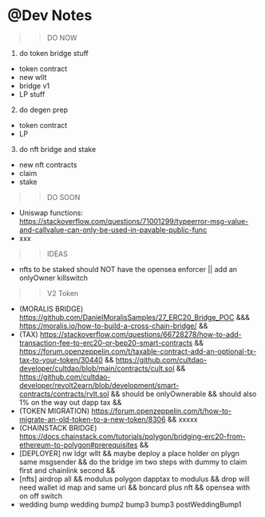 # @Dev Notes

>> DO NOW
1. do token bridge stuff
- token contract
- new wllt
- bridge v1
- LP stuff
2. do degen prep
- token contract
- LP
3. do nft bridge and stake
- new nft contracts
- claim
- stake



>> DO SOON

- Uniswap functions: https://stackoverflow.com/questions/71001299/typeerror-msg-value-and-callvalue-can-only-be-used-in-payable-public-func
- xxx

>> IDEAS
- nfts to be staked should NOT have the opensea enforcer || add an onlyOwner killswitch 

>> V2 Token
- (MORALIS BRIDGE) https://github.com/DanielMoralisSamples/27_ERC20_Bridge_POC &&& https://moralis.io/how-to-build-a-cross-chain-bridge/ && 
- (TAX) https://stackoverflow.com/questions/66728278/how-to-add-transaction-fee-to-erc20-or-bep20-smart-contracts && https://forum.openzeppelin.com/t/taxable-contract-add-an-optional-tx-tax-to-your-token/30440 && https://github.com/cultdao-developer/cultdao/blob/main/contracts/cult.sol && https://github.com/cultdao-developer/revolt2earn/blob/development/smart-contracts/contracts/rvlt.sol && should be onlyOwnerable && should also 1% on the way out dapp tax &&
- (TOKEN MIGRATION) https://forum.openzeppelin.com/t/how-to-migrate-an-old-token-to-a-new-token/8306 && xxxxx
- (CHAINSTACK BRIDGE) https://docs.chainstack.com/tutorials/polygon/bridging-erc20-from-ethereum-to-polygon#prerequisites && 
- [DEPLOYER]
nw ldgr wllt && maybe deploy a place holder on plygn same msgsender && do the bridge im two steps with dummy to claim first and chainlink second && 
- [nfts] 
airdrop all && modulus polygon dapptax to modulus && drop will need wallet id map and same uri && boncard plus nft && opensea with on off switch
- wedding bump wedding bump2 bump3 bump3 postWeddingBump1 
